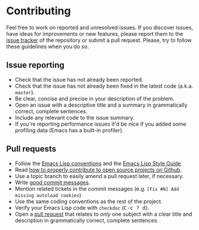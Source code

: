 # Contributing

Feel free to work on reported and unresolved issues. 
If you discover issues, have ideas for improvements or new features, please
report them to the [issue tracker][1] of the repository or submit a pull
request. Please, try to follow these guidelines when you do so.

## Issue reporting

* Check that the issue has not already been reported.
* Check that the issue has not already been fixed in the latest code
  (a.k.a. `master`).
* Be clear, concise and precise in your description of the problem.
* Open an issue with a descriptive title and a summary in grammatically correct,
  complete sentences.
* Include any relevant code to the issue summary.
* If you're reporting performance issues it'd be nice if you added some profiling data (Emacs has a built-in profiler).

## Pull requests

* Follow the [Emacs Lisp conventions](https://www.gnu.org/software/emacs/manual/html_node/elisp/Tips.html) and the [Emacs Lisp Style Guide](https://github.com/bbatsov/emacs-lisp-style-guide)
* Read [how to properly contribute to open source projects on Github][2].
* Use a topic branch to easily amend a pull request later, if necessary.
* Write [good commit messages][3].
* Mention related tickets in the commit messages (e.g. `[Fix #N] Add missing autoload cookies`)
* Use the same coding conventions as the rest of the project.
* Verify your Emacs Lisp code with `checkdoc` (<kbd>C-c ? d</kbd>).
* Open a [pull request][4] that relates to *only* one subject with a clear title
  and description in grammatically correct, complete sentences.

[1]: https://github.com/trevorpogue/topspace/issues
[2]: http://gun.io/blog/how-to-github-fork-branch-and-pull-request
[3]: http://tbaggery.com/2008/04/19/a-note-about-git-commit-messages.html
[4]: https://help.github.com/articles/using-pull-requests

